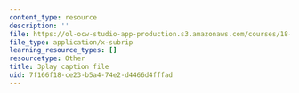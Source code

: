 ```yaml
---
content_type: resource
description: ''
file: https://ol-ocw-studio-app-production.s3.amazonaws.com/courses/18-06sc-linear-algebra-fall-2011/7f166f18ce23b5a474e2d4466d4fffad_l88D4r74gtM.srt
file_type: application/x-subrip
learning_resource_types: []
resourcetype: Other
title: 3play caption file
uid: 7f166f18-ce23-b5a4-74e2-d4466d4fffad
---
```

